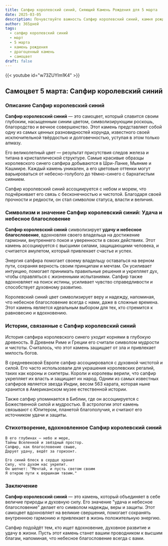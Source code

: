 ```yaml
---
title: Сапфир королевский синий, Сияющий Камень Рождения для 5 марта
date: 2025-03-05
description: Почувствуйте важность Сапфир королевский синий, камня рождения 5 марта, который символизирует Удача и небесное благословение. Пусть его красота и значение осветят ваш день.
author: 365дней
tags:
  - сапфир королевский синий
  - март
  - 5 марта
  - камень рождения
  - драгоценный камень
  - самоцвет
draft: false
---
```


{{< youtube id="w73ZUYIm1K4" >}}

## Самоцвет 5 марта: Сапфир королевский синий

### Описание Сапфир королевский синий

**Сапфир королевский синий** — это самоцвет, который славится своим глубоким, насыщенным синим цветом, символизирующим роскошь, благородство и вечное совершенство. Этот камень представляет собой одну из самых ценных разновидностей корунда, известного своей исключительной твёрдостью и долговечностью, уступая в этом только алмазу.

Его великолепный цвет — результат присутствия следов железа и титана в кристаллической структуре. Самые красивые образцы королевского синего сапфира добываются в Шри-Ланке, Мьянме и Кашмире. Каждый камень уникален, а его цветовые оттенки могут варьироваться от небесно-голубого до тёмно-синего с бархатистым сиянием.

Сапфир королевский синий ассоциируется с небом и морем, что подчёркивает его связь с бесконечностью и чистотой. Благодаря своей прочности и редкости, он стал символом статуса, власти и величия.

### Символизм и значение Сапфир королевский синий: Удача и небесное благословение

**Сапфир королевский синий** символизирует **удачу и небесное благословение**, вдохновляя своего владельца на достижение гармонии, внутреннего покоя и уверенности в своих действиях. Этот камень ассоциируется с высшими силами, защищающими человека, и считается амулетом, который привлекает счастье и успех.

Энергия сапфира помогает своему владельцу оставаться на верном пути, сохраняя верность своим принципам и мечтам. Он усиливает интуицию, помогает принимать правильные решения и укрепляет дух, чтобы справляться с жизненными испытаниями. Сапфир также вдохновляет на поиск истины, усиливает чувство справедливости и способствует духовному развитию.

Королевский синий цвет символизирует веру и надежду, напоминая, что небесное благословение всегда с нами, даже в сложные времена. Этот камень является идеальным выбором для тех, кто стремится к равновесию и вдохновению.

### Истории, связанные с Сапфир королевский синий

История сапфира королевского синего уходит корнями в глубокую древность. В Древнем Риме и Греции его считали символом мудрости и чистоты. Считалось, что этот камень защищает от зла и привлекает милость богов.

В средневековой Европе сапфир ассоциировался с духовной чистотой и силой. Его часто использовали для украшения королевских регалий, таких как короны и скипетры. Короли и королевы верили, что сапфир укрепляет их власть и защищает их народ. Одним из самых известных сапфиров является звезда Индии, весом 563 карата, которая ныне хранится в Американском музее естественной истории.

Также сапфир упоминается в Библии, где он ассоциируется с Божественной силой и мудростью. В астрологии этот камень связывают с Юпитером, планетой благополучия, и считают его источником удачи и защиты.

### Стихотворение, вдохновленное Сапфир королевский синий

	В его глубинах — небо и море,  
	Тайны Вселенной и звёздный простор.  
	Сапфир, как благословение свыше,  
	Дарует удачу, ведёт за горизонт.
	
	Его синий блеск в сердце хранит  
	Силу, что духом нас укрепит.  
	Он шепчет: "Мечтай, и пусть светом своим  
	Я открою пути к вершинам твоим."

### Заключение

**Сапфир королевский синий** — это камень, который объединяет в себе величие природы и духовную силу. Его значение "удача и небесное благословение" делает его символом надежды, веры и защиты. Этот самоцвет вдохновляет на великие свершения, помогает сохранять внутреннюю гармонию и привлекает в жизнь положительную энергию.

Сапфир подойдёт тем, кто ищет вдохновение, духовное развитие и удачу в жизни. Пусть этот камень станет вашим проводником к высшим благам, напоминая, что небесное благословение всегда с вами.